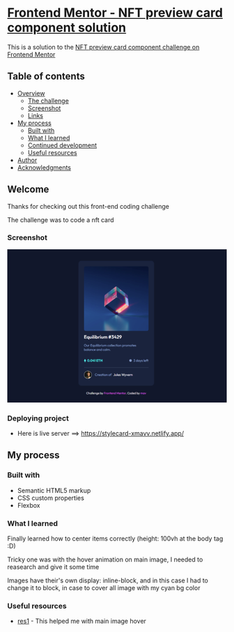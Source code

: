 # [Frontend Mentor - NFT preview card component solution](https://stylecard-xmavv.netlify.app/)

This is a solution to the [NFT preview card component challenge on Frontend Mentor](https://www.frontendmentor.io/challenges/nft-preview-card-component-SbdUL_w0U)

## Table of contents

- [Overview](#overview)
  - [The challenge](#the-challenge)
  - [Screenshot](#screenshot)
  - [Links](#links)
- [My process](#my-process)
  - [Built with](#built-with)
  - [What I learned](#what-i-learned)
  - [Continued development](#continued-development)
  - [Useful resources](#useful-resources)
- [Author](#author)
- [Acknowledgments](#acknowledgments)

## Welcome 

Thanks for checking out this front-end coding challenge

The challenge was to code a nft card

### Screenshot

![Design overview](images/nft_overview.png)


### Deploying project

- Here is live server ==> https://stylecard-xmavv.netlify.app/

## My process

### Built with

- Semantic HTML5 markup
- CSS custom properties
- Flexbox

### What I learned

Finally learned how to center items correctly (height: 100vh at the body tag :D)

Tricky one was with the hover animation on main image, I needed to reasearch and give it some time

Images have their's own display: inline-block, and in this case I had to change it to block, in case to cover all image with my cyan bg color

### Useful resources

- [res1](https://www.youtube.com/watch?v=9bGbykdR4T8&t=1603s&ab_channel=TsbSankara) - This helped me with main image hover